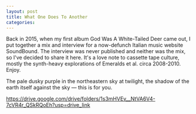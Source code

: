 ```yaml
---
layout: post
title: What One Does To Another
categories: 
---
```


Back in 2015, when my first album God Was A White-Tailed Deer came out, I put together a mix and interview for a now-defunch Italian music website SoundBound.  The interview was never published and neither was the mix, so I've decided to share it here.  It's a love note to cassette tape culture, mostly the synth-heavy explorations of Emeralds et al. circa 2008-2010.  Enjoy.

The pale dusky purple in the northeastern sky at twilight, the shadow of the earth itself against the sky — this is for you.

https://drive.google.com/drive/folders/1s3mHVEv__NtVA6V4-7cVR4r_QSkRQoEh?usp=drive_link
